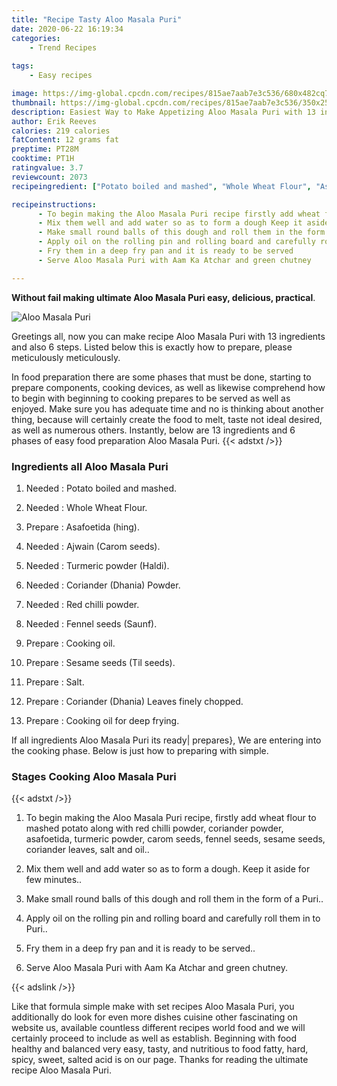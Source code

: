```yaml
---
title: "Recipe Tasty Aloo Masala Puri"
date: 2020-06-22 16:19:34
categories:
    - Trend Recipes
    
tags:
    - Easy recipes

image: https://img-global.cpcdn.com/recipes/815ae7aab7e3c536/680x482cq70/aloo-masala-puri-recipe-main-photo.jpg
thumbnail: https://img-global.cpcdn.com/recipes/815ae7aab7e3c536/350x250cq70/aloo-masala-puri-recipe-main-photo.jpg
description: Easiest Way to Make Appetizing Aloo Masala Puri with 13 ingredients and 6 stages of easy cooking.
author: Erik Reeves
calories: 219 calories
fatContent: 12 grams fat
preptime: PT28M
cooktime: PT1H
ratingvalue: 3.7
reviewcount: 2073
recipeingredient: ["Potato boiled and mashed", "Whole Wheat Flour", "Asafoetida hing", "Ajwain Carom seeds", "Turmeric powder Haldi", "Coriander Dhania Powder", "Red chilli powder", "Fennel seeds Saunf", "Cooking oil", "Sesame seeds Til seeds", "Salt", "Coriander Dhania Leaves finely chopped", "Cooking oil for deep frying"]

recipeinstructions: 
      - To begin making the Aloo Masala Puri recipe firstly add wheat flour to mashed potato along with red chilli powder coriander powder asafoetida turmeric powder carom seeds fennel seeds sesame seeds coriander leaves salt and oil 
      - Mix them well and add water so as to form a dough Keep it aside for few minutes 
      - Make small round balls of this dough and roll them in the form of a Puri 
      - Apply oil on the rolling pin and rolling board and carefully roll them in to Puri 
      - Fry them in a deep fry pan and it is ready to be served 
      - Serve Aloo Masala Puri with Aam Ka Atchar and green chutney

---
```




**Without fail making ultimate Aloo Masala Puri easy, delicious, practical**. 


![Aloo Masala Puri](https://img-global.cpcdn.com/recipes/815ae7aab7e3c536/680x482cq70/aloo-masala-puri-recipe-main-photo.jpg "Aloo Masala Puri")




Greetings all, now you can make recipe Aloo Masala Puri with 13 ingredients and also 6 steps. Listed below this is exactly how to prepare, please meticulously meticulously.

In food preparation there are some phases that must be done, starting to prepare components, cooking devices, as well as likewise comprehend how to begin with beginning to cooking prepares to be served as well as enjoyed. Make sure you has adequate time and no is thinking about another thing, because will certainly create the food to melt, taste not ideal desired, as well as numerous others. Instantly, below are 13 ingredients and 6 phases of easy food preparation Aloo Masala Puri.
{{< adstxt />}}

### Ingredients all Aloo Masala Puri


1. Needed  : Potato boiled and mashed.

1. Needed  : Whole Wheat Flour.

1. Prepare  : Asafoetida (hing).

1. Needed  : Ajwain (Carom seeds).

1. Needed  : Turmeric powder (Haldi).

1. Needed  : Coriander (Dhania) Powder.

1. Needed  : Red chilli powder.

1. Needed  : Fennel seeds (Saunf).

1. Prepare  : Cooking oil.

1. Prepare  : Sesame seeds (Til seeds).

1. Prepare  : Salt.

1. Prepare  : Coriander (Dhania) Leaves finely chopped.

1. Prepare  : Cooking oil for deep frying.



If all ingredients Aloo Masala Puri its ready| prepares}, We are entering into the cooking phase. Below is just how to preparing with simple.

### Stages Cooking Aloo Masala Puri

{{< adstxt />}}


1. To begin making the Aloo Masala Puri recipe, firstly add wheat flour to mashed potato along with red chilli powder, coriander powder, asafoetida, turmeric powder, carom seeds, fennel seeds, sesame seeds, coriander leaves, salt and oil..



1. Mix them well and add water so as to form a dough. Keep it aside for few minutes..



1. Make small round balls of this dough and roll them in the form of a Puri..



1. Apply oil on the rolling pin and rolling board and carefully roll them in to Puri..



1. Fry them in a deep fry pan and it is ready to be served..



1. Serve Aloo Masala Puri with Aam Ka Atchar and green chutney.





{{< adslink />}}

Like that formula simple make with set recipes Aloo Masala Puri, you additionally do look for even more dishes cuisine other fascinating on website us, available countless different recipes world food and we will certainly proceed to include as well as establish. Beginning with food healthy and balanced very easy, tasty, and nutritious to food fatty, hard, spicy, sweet, salted acid is on our page. Thanks for reading the ultimate recipe Aloo Masala Puri.
